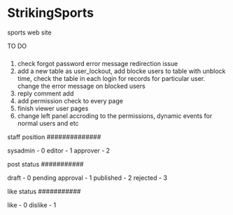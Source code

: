 # StrikingSports
sports web site

TO DO
#####

1) check forgot password error message redirection issue
2) add a new table as user_lockout, add blocke users to table with unblock time, check the table in each login for records for particular user. change the error message on blocked users
3) reply comment add
4) add permission check to every page
5) finish viewer user pages
6) change left panel accroding to the permissions, dynamic events for normal users and etc

staff position
##############


sysadmin - 0
editor - 1
approver - 2

post status
###########


draft - 0
pending approval - 1
published - 2
rejected - 3

like status
###########


like - 0
dislike - 1